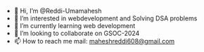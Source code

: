- 👋 Hi, I’m @Reddi-Umamahesh
- 👀 I’m interested in webdevelopment and Solving DSA problems 
- 🌱 I’m currently learning web development
- 💞️ I’m looking to collaborate on GSOC-2024
- 📫 How to reach me mail: maheshreddi608@gmail.com

<!---
Reddi-Umamahesh/Reddi-Umamahesh is a ✨ special ✨ repository because its `README.md` (this file) appears on your GitHub profile.
You can click the Preview link to take a look at your changes.
--->
